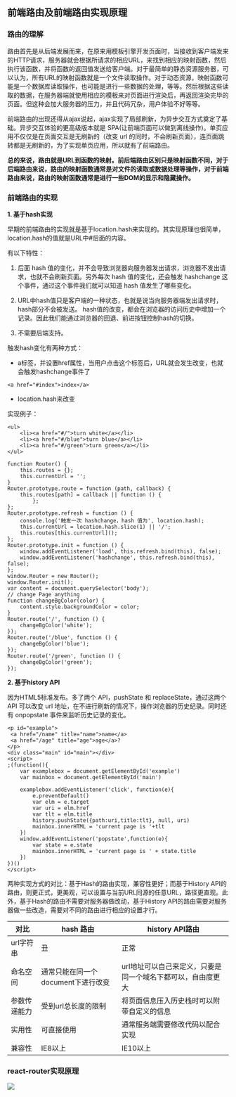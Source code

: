 ## 前端路由及前端路由实现原理
###  路由的理解
路由首先是从后端发展而来，在原来用模板引擎开发页面时，当接收到客户端发来的HTTP请求，服务器就会根据所请求的相应URL，来找到相应的映射函数，然后执行该函数，并将函数的返回值发送给客户端。对于最简单的静态资源服务器，可以认为，所有URL的映射函数就是一个文件读取操作。对于动态资源，映射函数可能是一个数据库读取操作，也可能是进行一些数据的处理，等等。然后根据这些读取的数据，在服务器端就使用相应的模板来对页面进行渲染后，再返回渲染完毕的页面。但这种会加大服务器的压力，并且代码冗杂，用户体验不好等等。

前端路由的出现还得从ajax说起，ajax实现了局部刷新，为异步交互方式奠定了基础。异步交互体验的更高级版本就是 SPA(让前端页面可以做到离线操作)。单页应用不仅仅是在页面交互是无刷新的（改变 url 的同时，不会刷新页面），连页面跳转都是无刷新的，为了实现单页应用，所以就有了前端路由。

**总的来说，路由就是URL到函数的映射。前后端路由区别只是映射函数不同，对于后端路由来说，路由的映射函数通常是对文件的读取或数据处理等操作，对于前端路由来说，路由的映射函数通常是进行一些DOM的显示和隐藏操作。**

### 前端路由的实现
**1. 基于hash实现**

早期的前端路由的实现就是基于location.hash来实现的。其实现原理也很简单，location.hash的值就是URL中#后面的内容。

有以下特性：

1. 后面 hash 值的变化，并不会导致浏览器向服务器发出请求，浏览器不发出请求，也就不会刷新页面。另外每次 hash 值的变化，还会触发 hashchange 这个事件，通过这个事件我们就可以知道 hash 值发生了哪些变化。

2. URL中hash值只是客户端的一种状态，也就是说当向服务器端发出请求时，hash部分不会被发送。
hash值的改变，都会在浏览器的访问历史中增加一个记录。因此我们能通过浏览器的回退、前进按钮控制hash的切换。

3. 不需要后端支持。


触发hash变化有两种方式：

* a标签，并设置href属性，当用户点击这个标签后，URL就会发生改变，也就会触发hashchange事件了

```
<a href="#index">index</a>
```

* location.hash来改变

实现例子：

```
<ul>
    <li><a href="#/">turn white</a></li>
    <li><a href="#/blue">turn blue</a></li>
    <li><a href="#/green">turn green</a></li>
</ul>
```

```
function Router() {
    this.routes = {};
    this.currentUrl = '';
}
Router.prototype.route = function (path, callback) {
    this.routes[path] = callback || function () {
        };
};
Router.prototype.refresh = function () {
    console.log('触发一次 hashchange，hash 值为', location.hash);
    this.currentUrl = location.hash.slice(1) || '/';
    this.routes[this.currentUrl]();
};
Router.prototype.init = function () {
    window.addEventListener('load', this.refresh.bind(this), false);
    window.addEventListener('hashchange', this.refresh.bind(this), false);
};
window.Router = new Router();
window.Router.init();
var content = document.querySelector('body');
// change Page anything
function changeBgColor(color) {
    content.style.backgroundColor = color;
}
Router.route('/', function () {
    changeBgColor('white');
});
Router.route('/blue', function () {
    changeBgColor('blue');
});
Router.route('/green', function () {
    changeBgColor('green');
});
```



**2. 基于history API**

因为HTML5标准发布。多了两个 API，pushState 和 replaceState，通过这两个 API 可以改变 url 地址，在不进行刷新的情况下，操作浏览器的历史纪录。同时还有 onpopstate 事件来监听历史记录的变化。

```
<p id="example">
 <a href="/name" title="name">name</a>
 <a href="/age" title="age">age</a>?
</p>
<div class="main" id="main"></div>
<script>
;(function(){
    var examplebox = document.getElementById('example')
    var mainbox = document.getElementById('main')
    
    examplebox.addEventListener('click', function(e){
        e.preventDefault()
        var elm = e.target
        var uri = elm.href
        var tlt = elm.title
        history.pushState({path:uri,title:tlt}, null, uri)
        mainbox.innerHTML = 'current page is '+tlt
    })
    window.addEventListener('popstate',function(e){
        var state = e.state
        mainbox.innerHTML = 'current page is ' + state.title
    })
})()
</script>
```

两种实现方式的对比：基于Hash的路由实现，兼容性更好；而基于History API的路由，则更正式，更美观，可以设置与当前URL同源的任意URL，路径更直观。此外，基于Hash的路由不需要对服务器做改动，基于History API的路由需要对服务器做一些改造，需要对不同的路由进行相应的设置才行。



对比        | hash 路由          | history API路由    |
--------------------|------------------|-----------------------|
url字符串 | 丑   | 正常  |
命名空间       | 通常只能在同一个document下进行改变   | url地址可以自己来定义，只要是同一个域名下都可以，自由度更大   |
参数传递能力 | 受到url总长度的限制     | 将页面信息压入历史栈时可以附带自定义的信息        |
实用性      | 可直接使用  | 通常服务端需要修改代码以配合实现    |
兼容性           | IE8以上   | IE10以上 |

### react-router实现原理
![](/Users/wujian/Desktop/4116027-606686d3756f6093.png)
